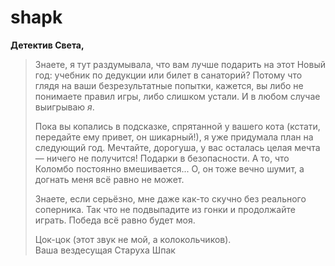 # shapk

**Детектив Света,**
> 
> Знаете, я тут раздумывала, что вам лучше подарить на этот Новый год: учебник по дедукции или билет в санаторий? Потому что глядя на ваши безрезультатные попытки, кажется, вы либо не понимаете правил игры, либо слишком устали. И в любом случае выигрываю _я_.
> 
> Пока вы копались в подсказке, спрятанной у вашего кота (кстати, передайте ему привет, он шикарный!), я уже придумала план на следующий год. Мечтайте, дорогуша, у вас осталась целая мечта — ничего не получится! Подарки в безопасности. А то, что Коломбо постоянно вмешивается... О, он тоже вечно шумит, а догнать меня всё равно не может.
> 
> Знаете, если серьёзно, мне даже как-то скучно без реального соперника. Так что не подвыпадите из гонки и продолжайте играть. Победа всё равно будет моя.
> 
> Цок-цок (этот звук не мой, а колокольчиков).  
> Ваша вездесущая Старуха Шпак

